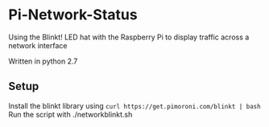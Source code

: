 # Pi-Network-Status
Using the Blinkt! LED hat with the Raspberry Pi to display traffic across a network interface

Written in python 2.7
## Setup
Install the blinkt library using `curl https://get.pimoroni.com/blinkt | bash`
Run the script with ./networkblinkt.sh
